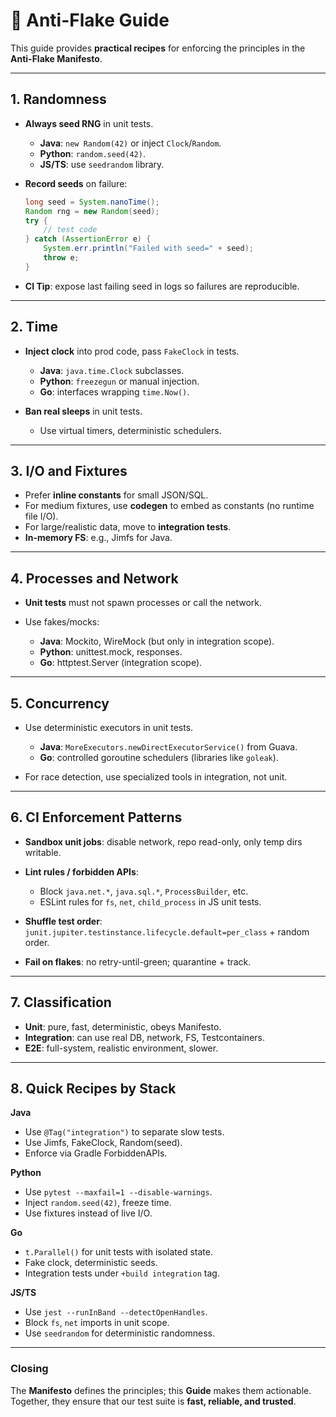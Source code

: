 # 📘 Anti-Flake Guide

This guide provides **practical recipes** for enforcing the principles in the **Anti-Flake Manifesto**.

---

## 1. Randomness

* **Always seed RNG** in unit tests.

  * **Java**: `new Random(42)` or inject `Clock`/`Random`.
  * **Python**: `random.seed(42)`.
  * **JS/TS**: use `seedrandom` library.
* **Record seeds** on failure:

  ```java
  long seed = System.nanoTime();
  Random rng = new Random(seed);
  try {
      // test code
  } catch (AssertionError e) {
      System.err.println("Failed with seed=" + seed);
      throw e;
  }
  ```
* **CI Tip**: expose last failing seed in logs so failures are reproducible.

---

## 2. Time

* **Inject clock** into prod code, pass `FakeClock` in tests.

  * **Java**: `java.time.Clock` subclasses.
  * **Python**: `freezegun` or manual injection.
  * **Go**: interfaces wrapping `time.Now()`.
* **Ban real sleeps** in unit tests.

  * Use virtual timers, deterministic schedulers.

---

## 3. I/O and Fixtures

* Prefer **inline constants** for small JSON/SQL.
* For medium fixtures, use **codegen** to embed as constants (no runtime file I/O).
* For large/realistic data, move to **integration tests**.
* **In-memory FS**: e.g., Jimfs for Java.

---

## 4. Processes and Network

* **Unit tests** must not spawn processes or call the network.
* Use fakes/mocks:

  * **Java**: Mockito, WireMock (but only in integration scope).
  * **Python**: unittest.mock, responses.
  * **Go**: httptest.Server (integration scope).

---

## 5. Concurrency

* Use deterministic executors in unit tests.

  * **Java**: `MoreExecutors.newDirectExecutorService()` from Guava.
  * **Go**: controlled goroutine schedulers (libraries like `goleak`).
* For race detection, use specialized tools in integration, not unit.

---

## 6. CI Enforcement Patterns

* **Sandbox unit jobs**: disable network, repo read-only, only temp dirs writable.
* **Lint rules / forbidden APIs**:

  * Block `java.net.*`, `java.sql.*`, `ProcessBuilder`, etc.
  * ESLint rules for `fs`, `net`, `child_process` in JS unit tests.
* **Shuffle test order**: `junit.jupiter.testinstance.lifecycle.default=per_class` + random order.
* **Fail on flakes**: no retry-until-green; quarantine + track.

---

## 7. Classification

* **Unit**: pure, fast, deterministic, obeys Manifesto.
* **Integration**: can use real DB, network, FS, Testcontainers.
* **E2E**: full-system, realistic environment, slower.

---

## 8. Quick Recipes by Stack

**Java**

* Use `@Tag("integration")` to separate slow tests.
* Use Jimfs, FakeClock, Random(seed).
* Enforce via Gradle ForbiddenAPIs.

**Python**

* Use `pytest --maxfail=1 --disable-warnings`.
* Inject `random.seed(42)`, freeze time.
* Use fixtures instead of live I/O.

**Go**

* `t.Parallel()` for unit tests with isolated state.
* Fake clock, deterministic seeds.
* Integration tests under `+build integration` tag.

**JS/TS**

* Use `jest --runInBand --detectOpenHandles`.
* Block `fs`, `net` imports in unit scope.
* Use `seedrandom` for deterministic randomness.

---

### Closing

The **Manifesto** defines the principles; this **Guide** makes them actionable.
Together, they ensure that our test suite is **fast, reliable, and trusted**.
